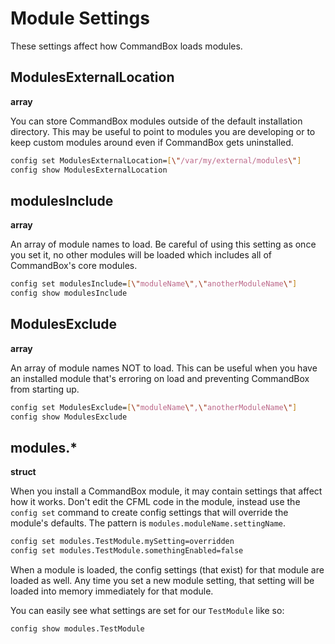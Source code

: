 # Module Settings

These settings affect how CommandBox loads modules.

## ModulesExternalLocation
**array**

You can store CommandBox modules outside of the default installation directory.  This may be useful to point to modules you are developing or to keep custom modules around even if CommandBox gets uninstalled.
```bash
config set ModulesExternalLocation=[\"/var/my/external/modules\"]
config show ModulesExternalLocation
```
## modulesInclude
**array**

An array of module names to load. Be careful of using this setting as once you set it, no other modules will be loaded which includes all of CommandBox's core modules.
```bash
config set modulesInclude=[\"moduleName\",\"anotherModuleName\"]
config show modulesInclude
```
## ModulesExclude
**array**

An array of module names NOT to load. This can be useful when you have an installed module that's erroring on load and preventing CommandBox from starting up.
```bash
config set ModulesExclude=[\"moduleName\",\"anotherModuleName\"]
config show ModulesExclude
```

## modules.*
**struct**


When you install a CommandBox module, it may contain settings that affect how it works.  Don't edit the CFML code in the module, instead use the `config set` command to create config settings that will override the module's defaults.  The pattern is `modules.moduleName.settingName`.

```bash
config set modules.TestModule.mySetting=overridden
config set modules.TestModule.somethingEnabled=false
```

When a module is loaded, the config settings (that exist) for that module are loaded as well.  Any time you set a new module setting, that setting will be loaded into memory immediately for that module.  

You can easily see what settings are set for our `TestModule` like so:

```bash
config show modules.TestModule
```